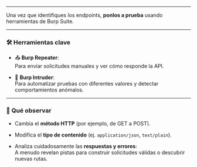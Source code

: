 
---
Una vez que identifiques los endpoints, **ponlos a prueba** usando herramientas de Burp Suite.

---

### 🛠️ Herramientas clave

- 📤 **Burp Repeater**:  
    Para enviar solicitudes manuales y ver cómo responde la API.
    
- 🚀 **Burp Intruder**:  
    Para automatizar pruebas con diferentes valores y detectar comportamientos anómalos.
    

---

### 🔎 Qué observar

- Cambia el **método HTTP** (por ejemplo, de GET a POST).
    
- Modifica el **tipo de contenido** (ej. `application/json`, `text/plain`).
    
- Analiza cuidadosamente las **respuestas y errores**:  
    A menudo revelan pistas para construir solicitudes válidas o descubrir nuevas rutas.